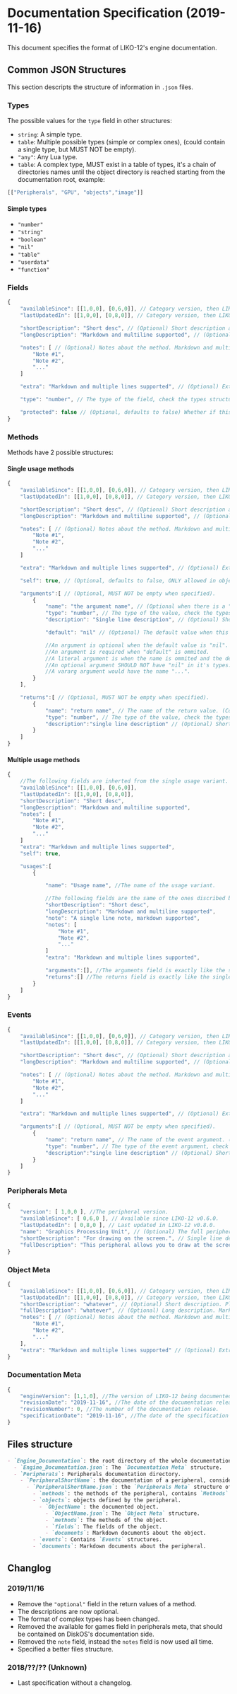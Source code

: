 # Documentation Specification (2019-11-16)

This document specifies the format of LIKO-12's engine documentation.

## Common JSON Structures

This section descripts the structure of information in `.json` files.

### Types

The possible values for the `type` field in other structures:

- `string`: A simple type.
- `table`: Multiple possible types (simple or complex ones), (could contain a single type, but MUST NOT be empty).
- `"any"`: Any Lua type.
- `table`: A complex type, MUST exist in a table of types, it's a chain of directories names until the object directory is reached starting from the documentation root, example:

```js
[["Peripherals", "GPU", "objects","image"]]
```

#### Simple types

- `"number"`
- `"string"`
- `"boolean"`
- `"nil"`
- `"table"`
- `"userdata"`
- `"function"`

### Fields

```js
{
    "availableSince": [[1,0,0], [0,6,0]], // Category version, then LIKO-12 version
    "lastUpdatedIn": [[1,0,0], [0,8,0]], // Category version, then LIKO-12 version

    "shortDescription": "Short desc", // (Optional) Short description about the method. plain text and single line only!
    "longDescription": "Markdown and multiline supported", // (Optional) Long description about the method. Markdown and multiple lines are supported.

    "notes": [ // (Optional) Notes about the method. Markdown and multiple lines are supported.
        "Note #1",
        "Note #2",
        "..."
    ]

    "extra": "Markdown and multiple lines supported", // (Optional) Extra information about the method. Markdown and multiple lines are supported.

    "type": "number", // The type of the field, check the types structure section (It could be a string, array of strings, or array of arrays).

    "protected": false // (Optional, defaults to false) Whether if this field is protected from writing on (gives error when doing so) or not.
}
```

### Methods

Methods have 2 possible structures:

#### Single usage methods

```js
{
    "availableSince": [[1,0,0], [0,6,0]], // Category version, then LIKO-12 version
    "lastUpdatedIn": [[1,0,0], [0,8,0]], // Category version, then LIKO-12 version

    "shortDescription": "Short desc", // (Optional) Short description about the method. plain text and single line only!
    "longDescription": "Markdown and multiline supported", // (Optional) Long description about the method. Markdown and multiple lines are supported.

    "notes": [ // (Optional) Notes about the method. Markdown and multiple lines are supported.
        "Note #1",
        "Note #2",
        "..."
    ]

    "extra": "Markdown and multiple lines supported", // (Optional) Extra information about the method. Markdown and multiple lines are supported.

    "self": true, // (Optional, defaults to false, ONLY allowed in objects methods) Should ':' be used when calling this method.

    "arguments":[ // (Optional, MUST NOT be empty when specified).
        {
            "name": "the argument name", // (Optional when there is a "default" value) The name of the argument
            "type": "number", // The type of the value, check the types structure section (It could be a string, array of strings, or array of arrays).
            "description": "Single line description", // (Optional) Short description about the argument. Plain text and single line ONLY!

            "default": "nil" // (Optional) The default value when this argument is not specified.

            //An argument is optional when the default value is "nil".
            //An argument is required when "default" is ommited.
            //A literal argument is when the name is ommited and the default value is set.
            //An optional argument SHOULD NOT have "nil" in it's types.
            //A vararg argument would have the name "...".
        }
    ],

    "returns":[ // (Optional, MUST NOT be empty when specified).
        {
            "name": "return name", // The name of the return value. (Could be the value itself if it's a literal value, like "false", must be string).
            "type": "number", // The type of the value, check the types structure section (It could be a string, array of strings, or array of arrays).
            "description":"single line description" // (Optional) Short description about the return value. Plain text and single line ONLY!
        }
    ]
}
```

#### Multiple usage methods

```js
{
    //The following fields are inherted from the single usage variant.
    "availableSince": [[1,0,0], [0,6,0]],
    "lastUpdatedIn": [[1,0,0], [0,8,0]],
    "shortDescription": "Short desc",
    "longDescription": "Markdown and multiline supported",
    "notes": [
        "Note #1",
        "Note #2",
        "..."
    ]
    "extra": "Markdown and multiple lines supported",
    "self": true,

    "usages":[
        {

            "name": "Usage name", //The name of the usage variant.

            //The following fields are the same of the ones discribed before in this same code block.
            "shortDescription": "Short desc",
            "longDescription": "Markdown and multiline supported",
            "note": "A single line note, markdown supported",
            "notes": [
                "Note #1",
                "Note #2",
                "..."
            ]
            "extra": "Markdown and multiple lines supported",

            "arguments":[], //The arguments field is exactly like the single usage variant.
            "returns":[] //The returns field is exactly like the single usage variant.
        }
    ]
}
```

### Events

```js
{
    "availableSince": [[1,0,0], [0,6,0]], // Category version, then LIKO-12 version
    "lastUpdatedIn": [[1,0,0], [0,8,0]], // Category version, then LIKO-12 version

    "shortDescription": "Short desc", // (Optional) Short description about the method. plain text and single line only!
    "longDescription": "Markdown and multiline supported", // (Optional) Long description about the method. Markdown and multiple lines are supported.

    "notes": [ // (Optional) Notes about the method. Markdown and multiple lines are supported.
        "Note #1",
        "Note #2",
        "..."
    ]

    "extra": "Markdown and multiple lines supported", // (Optional) Extra information about the method. Markdown and multiple lines are supported.

    "arguments":[ // (Optional, MUST NOT be empty when specified).
        {
            "name": "return name", // The name of the event argument. (Could be the value itself if it's a literal value, like "false", must be string).
            "type": "number", // The type of the event argument, check the types structure section (It could be a string, array of strings, or array of arrays).
            "description":"single line description" // (Optional) Short description about the event argument. Plain text and single line ONLY!
        }
    ]
}
```

### Peripherals Meta

```js
{
    "version": [ 1,0,0 ], //The peripheral version.
    "availableSince": [ 0,6,0 ], // Available since LIKO-12 v0.6.0.
    "lastUpdatedIn": [ 0,8,0 ], // Last updated in LIKO-12 v0.8.0.
    "name": "Graphics Processing Unit", // (Optional) The full peripheral name.
    "shortDescription": "For drawing on the screen.", // Single line description. Plain text and single line ONLY!
    "fullDescription": "This peripheral allows you to draw at the screen\nwith much more advanced api." // (Optional) long description of the peripheral. Markdown and multiple lines are supported.
}
```

### Object Meta

```js
{
    "availableSince": [[1,0,0], [0,6,0]], // Category version, then LIKO-12 Version.
    "lastUpdatedIn": [[1,0,0], [0,8,0]], // Category version, then LIKO-12 Version.
    "shortDescription": "whatever", // (Optional) Short description. Plain text and single line ONLY!
    "fullDescription": "whatever", // (Optional) Long description. Markdown and multiple lines are supported.
    "notes": [ // (Optional) Notes about the method. Markdown and multiple lines are supported.
        "Note #1",
        "Note #2",
        "..."
    ],
    "extra": "Markdown and multiple lines supported" // (Optional) Extra information about the method. Markdown and multiple lines are supported.
}
```

### Documentation Meta

```js
{
    "engineVersion": [1,1,0], //The version of LIKO-12 being documented.
    "revisionDate": "2019-11-16", //The date of the documentation release, YYYY-MM-DD format.
    "revisionNumber": 0, //The number of the documentation release.
    "specificationDate": "2019-11-16", //The date of the specification implemented.
}
```

## Files structure

```md
- `Engine_Documentation`: the root directory of the whole documentation.
  - `Engine_Documentation.json`: The `Documentation Meta` structure.
  - `Peripherals`: Peripherals documentation directory.
    - `PeripheralShortName`: the documentation of a peripheral, considered a `category`.
      - `PeripheralShortName.json`: the `Peripherals Meta` structure of the peripheral.
        - `methods`: the methods of the peripheral, contains `Methods` structures.
        - `objects`: objects defined by the peripheral.
          - `ObjectName`: the documented object.
            - `ObjectName.json`: The `Object Meta` structure.
            - `methods`: The methods of the object.
            - `fields`: The fields of the object.
            - `documents`: Markdown documents about the object.
        - `events`: Contains `Events` structures.
        - `documents`: Markdown documents about the peripheral.
```

## Changlog

### 2019/11/16

- Remove the `"optional"` field in the return values of a method.
- The descriptions are now optional.
- The format of complex types has been changed.
- Removed the available for games field in peripherals meta, that should be contained on DiskOS's documentation side.
- Removed the `note` field, instead the `notes` field is now used all time.
- Specified a better files structure.

### 2018/??/?? (Unknown)

- Last specification without a changelog.
